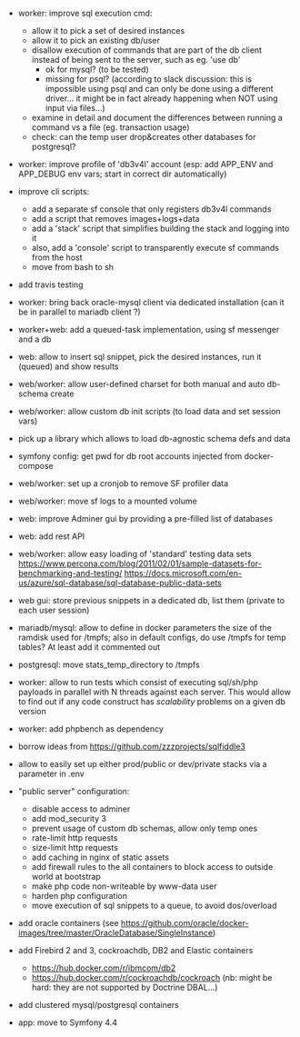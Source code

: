 - worker: improve sql execution cmd:
  + allow it to pick a set of desired instances
  + allow it to pick an existing db/user
  + disallow execution of commands that are part of the db client instead of being sent to the server, such as eg. 'use db'
    - ok for mysql? (to be tested)
    - missing for psql? (according to slack discussion: this is impossible using psql and can only be done using a different
      driver... it might be in fact already happening when NOT using input via files...)
  + examine in detail and document the differences between running a command vs a file (eg. transaction usage)
  + check: can the temp user drop&creates other databases for postgresql?

- worker: improve profile of 'db3v4l' account (esp: add APP_ENV and APP_DEBUG env vars; start in correct dir automatically)

- improve cli scripts:
  + add a separate sf console that only registers db3v4l commands
  + add a script that removes images+logs+data
  + add a 'stack' script that simplifies building the stack and logging into it
  + also, add a 'console' script to transparently execute sf commands from the host
  + move from bash to sh

- add travis testing

- worker: bring back oracle-mysql client via dedicated installation (can it be in parallel to mariadb client ?)

- worker+web: add a queued-task implementation, using sf messenger and a db

- web: allow to insert sql snippet, pick the desired instances, run it (queued) and show results

- web/worker: allow user-defined charset for both manual and auto db-schema create

- web/worker: allow custom db init scripts (to load data and set session vars)

- pick up a library which allows to load db-agnostic schema defs and data

- symfony config: get pwd for db root accounts injected from docker-compose

- web/worker: set up a cronjob to remove SF profiler data

- web/worker: move sf logs to a mounted volume

- web: improve Adminer gui by providing a pre-filled list of databases 

- web: add rest API
  
- web/worker: allow easy loading of 'standard' testing data sets
  https://www.percona.com/blog/2011/02/01/sample-datasets-for-benchmarking-and-testing/
  https://docs.microsoft.com/en-us/azure/sql-database/sql-database-public-data-sets

- web gui: store previous snippets in a dedicated db, list them (private to each user session)

- mariadb/mysql: allow to define in docker parameters the size of the ramdisk used for /tmpfs; 
  also in default configs, do use /tmpfs for temp tables? At least add it commented out
 
- postgresql: move stats_temp_directory to /tmpfs

- worker: allow to run tests which consist of executing sql/sh/php payloads in parallel with N threads against each server.
  This would allow to find out if any code construct has _scalability_ problems on a given db version

- worker: add phpbench as dependency

- borrow ideas from https://github.com/zzzprojects/sqlfiddle3

- allow to easily set up either prod/public or dev/private stacks via a parameter in .env

- "public server" configuration:
  - disable access to adminer
  - add mod_security 3
  - prevent usage of custom db schemas, allow only temp ones
  - rate-limit http requests
  - size-limit http requests
  - add caching in nginx of static assets
  - add firewall rules to the all containers to block access to outside world at bootstrap
  - make php code non-writeable by www-data user
  - harden php configuration
  - move execution of sql snippets to a queue, to avoid dos/overload

- add oracle containers (see https://github.com/oracle/docker-images/tree/master/OracleDatabase/SingleInstance)

- add Firebird 2 and 3, cockroachdb, DB2 and Elastic containers
  - https://hub.docker.com/r/ibmcom/db2
  - https://hub.docker.com/r/cockroachdb/cockroach
  (nb: might be hard: they are not supported by Doctrine DBAL...)

- add clustered mysql/postgresql containers

- app: move to Symfony 4.4
